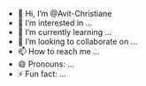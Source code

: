 - 👋 Hi, I’m @Avit-Christiane
- 👀 I’m interested in ...
- 🌱 I’m currently learning ...
- 💞️ I’m looking to collaborate on ...
- 📫 How to reach me ...
- 😄 Pronouns: ...
- ⚡ Fun fact: ...

<!---
Avit-Christiane/Avit-Christiane is a ✨ special ✨ repository because its `README.md` (this file) appears on your GitHub profile.
You can click the Preview link to take a look at your changes.
--->
